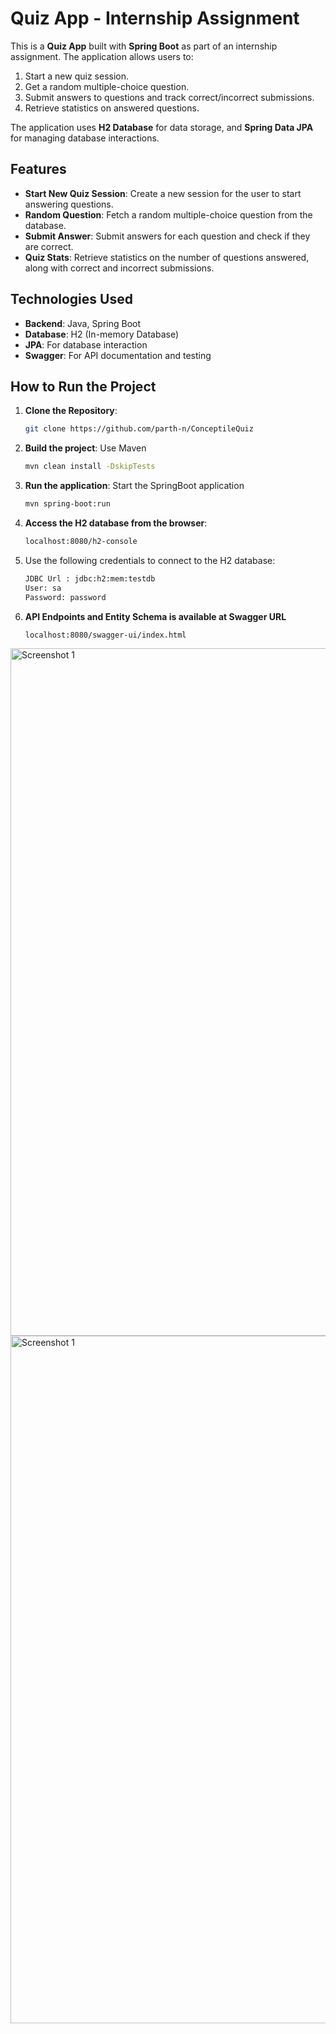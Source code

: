 # Quiz App - Internship Assignment

This is a **Quiz App** built with **Spring Boot** as part of an internship assignment. The application allows users to:

1. Start a new quiz session.
2. Get a random multiple-choice question.
3. Submit answers to questions and track correct/incorrect submissions.
4. Retrieve statistics on answered questions.

The application uses **H2 Database** for data storage, and **Spring Data JPA** for managing database interactions.

## Features

- **Start New Quiz Session**: Create a new session for the user to start answering questions.
- **Random Question**: Fetch a random multiple-choice question from the database.
- **Submit Answer**: Submit answers for each question and check if they are correct.
- **Quiz Stats**: Retrieve statistics on the number of questions answered, along with correct and incorrect submissions.

## Technologies Used

- **Backend**: Java, Spring Boot
- **Database**: H2 (In-memory Database)
- **JPA**: For database interaction
- **Swagger**: For API documentation and testing

## How to Run the Project

1. **Clone the Repository**:
   ```bash
   git clone https://github.com/parth-n/ConceptileQuiz

2. **Build the project**: Use Maven
    ```bash
    mvn clean install -DskipTests

3. **Run the application**: Start the SpringBoot application
    ```bash
    mvn spring-boot:run

4. **Access the H2 database from the browser**:
    ```bash
   localhost:8080/h2-console
5. Use the following credentials to connect to the H2 database:
    ```bash
   JDBC Url : jdbc:h2:mem:testdb
   User: sa
   Password: password
6. **API Endpoints and Entity Schema is available at Swagger URL**
    ```bash
    localhost:8080/swagger-ui/index.html

<p>
  <img src="Conceptile/SwaggerUI.png" alt="Screenshot 1" width="1100">
  <img src="Conceptile/DbSchema.png" alt="Screenshot 1" width="1100"> 
 </p>
